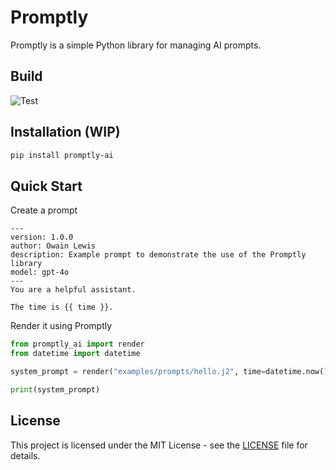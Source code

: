 # Promptly

Promptly is a simple Python library for managing AI prompts.

## Build

![Test](https://github.com/owainlewis/promptly/actions/workflows/test.yml/badge.svg)

## Installation (WIP)

```bash
pip install promptly-ai
```

## Quick Start

Create a prompt 

```
---
version: 1.0.0
author: Owain Lewis
description: Example prompt to demonstrate the use of the Promptly library
model: gpt-4o
---
You are a helpful assistant.

The time is {{ time }}.
```

Render it using Promptly

```python
from promptly_ai import render
from datetime import datetime

system_prompt = render("examples/prompts/hello.j2", time=datetime.now().isoformat())

print(system_prompt)
```

## License

This project is licensed under the MIT License - see the [LICENSE](LICENSE) file for details. 
